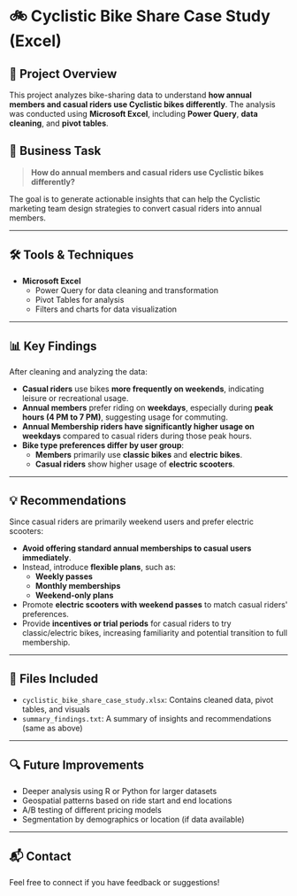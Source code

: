 # 🚲 Cyclistic Bike Share Case Study (Excel)

## 📁 Project Overview

This project analyzes bike-sharing data to understand **how annual members and casual riders use Cyclistic bikes differently**. The analysis was conducted using **Microsoft Excel**, including **Power Query**, **data cleaning**, and **pivot tables**.

## 🎯 Business Task

> **How do annual members and casual riders use Cyclistic bikes differently?**

The goal is to generate actionable insights that can help the Cyclistic marketing team design strategies to convert casual riders into annual members.

---

## 🛠️ Tools & Techniques

- **Microsoft Excel**
  - Power Query for data cleaning and transformation
  - Pivot Tables for analysis
  - Filters and charts for data visualization

---

## 📊 Key Findings

After cleaning and analyzing the data:

- **Casual riders** use bikes **more frequently on weekends**, indicating leisure or recreational usage.
- **Annual members** prefer riding on **weekdays**, especially during **peak hours (4 PM to 7 PM)**, suggesting usage for commuting.
- **Annual Membership riders have significantly higher usage on weekdays** compared to casual riders during those peak hours.
- **Bike type preferences differ by user group**:
  - **Members** primarily use **classic bikes** and **electric bikes**.
  - **Casual riders** show higher usage of **electric scooters**.

---

## 💡 Recommendations

Since casual riders are primarily weekend users and prefer electric scooters:

- **Avoid offering standard annual memberships to casual users immediately**.
- Instead, introduce **flexible plans**, such as:
  - **Weekly passes**
  - **Monthly memberships**
  - **Weekend-only plans**
- Promote **electric scooters with weekend passes** to match casual riders' preferences.
- Provide **incentives or trial periods** for casual riders to try classic/electric bikes, increasing familiarity and potential transition to full membership.

---

## 📂 Files Included

- `cyclistic_bike_share_case_study.xlsx`: Contains cleaned data, pivot tables, and visuals
- `summary_findings.txt`: A summary of insights and recommendations (same as above)

---

## 🔍 Future Improvements

- Deeper analysis using R or Python for larger datasets
- Geospatial patterns based on ride start and end locations
- A/B testing of different pricing models
- Segmentation by demographics or location (if data available)

---

## 📬 Contact

Feel free to connect if you have feedback or suggestions!
